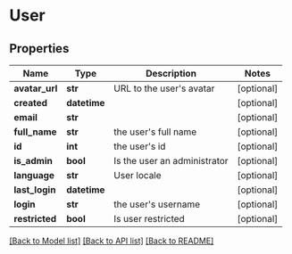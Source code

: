 # User

## Properties
Name | Type | Description | Notes
------------ | ------------- | ------------- | -------------
**avatar_url** | **str** | URL to the user&#39;s avatar | [optional] 
**created** | **datetime** |  | [optional] 
**email** | **str** |  | [optional] 
**full_name** | **str** | the user&#39;s full name | [optional] 
**id** | **int** | the user&#39;s id | [optional] 
**is_admin** | **bool** | Is the user an administrator | [optional] 
**language** | **str** | User locale | [optional] 
**last_login** | **datetime** |  | [optional] 
**login** | **str** | the user&#39;s username | [optional] 
**restricted** | **bool** | Is user restricted | [optional] 

[[Back to Model list]](../README.md#documentation-for-models) [[Back to API list]](../README.md#documentation-for-api-endpoints) [[Back to README]](../README.md)



